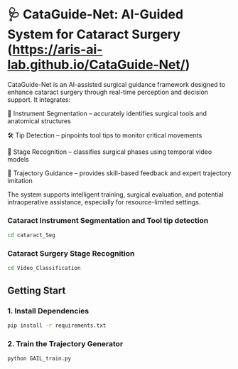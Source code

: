 # 🩺 CataGuide-Net: AI-Guided System for Cataract Surgery (https://aris-ai-lab.github.io/CataGuide-Net/)
CataGuide-Net is an AI-assisted surgical guidance framework designed to enhance cataract surgery through real-time perception and decision support. It integrates:

🎯 Instrument Segmentation – accurately identifies surgical tools and anatomical structures

🛠 Tip Detection – pinpoints tool tips to monitor critical movements

🔄 Stage Recognition – classifies surgical phases using temporal video models

🤖 Trajectory Guidance – provides skill-based feedback and expert trajectory imitation

The system supports intelligent training, surgical evaluation, and potential intraoperative assistance, especially for resource-limited settings.
### Cataract Instrument Segmentation and Tool tip detection

```bash
cd cataract_Seg
```

### Cataract Surgery Stage Recognition
```bash
cd Video_Classification
```

## Getting Start

### 1. Install Dependencies
```bash
pip install -r requirements.txt
```

### 2. Train the Trajectory Generator

```bash
python GAIL_train.py
```

